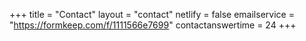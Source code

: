 +++
title = "Contact"
layout = "contact"
netlify = false
emailservice = "https://formkeep.com/f/1111566e7699"
contactanswertime = 24
+++
